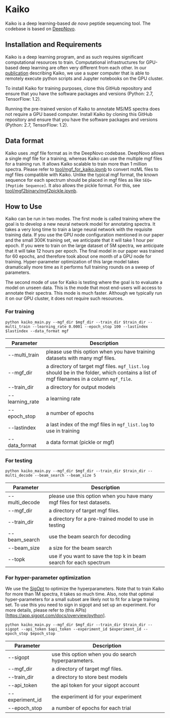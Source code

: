 # Kaiko
Kaiko is a deep learning-based *de novo* peptide sequencing tool. The codebase is based on [DeepNovo](https://github.com/nh2tran/DeepNovo).

## Installation and Requirements
Kaiko is a deep learning program, and as such requires significant computational resources to train. Computational infrastructures for GPU-based deep learning are often very different from each other. In our [publication](https://www.biorxiv.org/content/early/2018/09/27/428334) describing Kaiko, we use a super computer that is able to remotely execute python scripts and Jupyter notebooks on the GPU cluster. 

To install Kaiko for training purposes, clone this GitHub repository and ensure that you have the software packages and versions (Python: 2.7, TensorFlow: 1.2).

Running the pre-trained version of Kaiko to annotate MS/MS spectra does not require a GPU based computer. Install Kaiko by cloning this GitHub repository and ensure that you have the software packages and versions (Python: 2.7, TensorFlow: 1.2).

## Data format
Kaiko uses .mgf file format as in the DeepNovo codebase. DeepNovo allows a single mgf file for a training, whereas Kaiko can use the multiple mgf files for a training run. It allows Kaiko scalable to train more than 1 million spectra. Please refer to [tool/mgf_for_kaiko.ipynb](tool/mgf_for_kaiko.ipynb) to convert mzML files to mgf files compatible with Kaiko. Unlike the typical mgf format, the known sequence for each spectrum should be placed in mgf files as like `SEQ=[Peptide Sequence]`. It also allows the pickle format. For this, see [tool/mgf2binary/mgf2pickle.ipynb](tool/mgf2binary/mgf2pickle.ipynb).

## How to Use
Kaiko can be run in two modes. The first mode is called training where the goal is to develop a new neural network model for annotating spectra. It takes a very long time to train a large neural network with the requisite training data. If you use the GPU node configuration mentioned in our paper and the small 300K training set, we anticipate that it will take 1 hour per epoch. If you were to train on the large dataset of 5M spectra, we anticipate that it will take 12 hours per epoch. The final model in our paper was trained for 60 epochs, and therefore took about one month of a GPU node for training. Hyper-parameter optimization of this large model takes dramatically more time as it performs full training rounds on a sweep of parameters.

The second mode of use for Kaiko is testing where the goal is to evaluate a model on unseen data. This is the mode that most end-users will access to annotate their spectra. This mode is much faster. Although we typically run it on our GPU cluster, it does not require such resources.


### For training
```
python kaiko_main.py --mgf_dir $mgf_dir --train_dir $train_dir --multi_train --learning_rate 0.0001 --epoch_stop 100 --lastindex $lastindex --data_format mgf
```

| Parameter       |  Description|
| ------------- | ------------- |
| --multi_train | please use this option when you have training datasets with many mgf files. |
| --mgf_dir | a directory of target mgf files. `mgf_list.log` should be in the folder, which contains a list of mgf filenames in a column `mgf_file`. |
| --train_dir | a directory for output models |
| --learning_rate | a learning rate |
| --epoch_stop | a number of epochs |
| --lastindex | a last index of the mgf files in `mgf_list.log` to use in training |
| --data_format | a data format (pickle or mgf) |

### For testing
```
python kaiko_main.py --mgf_dir $mgf_dir --train_dir $train_dir --multi_decode --beam_search --beam_size 5
```
| Parameter       |  Description|
| ------------- | ------------- |
| --multi_decode | please use this option when you have many mgf files for test datasets. |
| --mgf_dir | a directory of target mgf files. |
| --train_dir | a directory for a pre-trained model to use in testing |
| --beam_search | use the beam search for decoding |
| --beam_size | a size for the beam search |
| --topk | use if you want to save the top k in beam search for each spectrum |

### For hyper-parameter optimization
We use the [SigOpt](https://sigopt.com/) to optimize the hyperparameters. Note that to train Kaiko for more than 1M spectra, it takes so much time. Also, note that optimal hyper-parameters for a small subset are likely not to fit for a large training set. To use this you need to sign in sigopt and set up an experiment. For more details, please refer to (this APIs)[https://app.sigopt.com/docs/overview/python].
```
python kaiko_main.py --mgf_dir $mgf_dir --train_dir $train_dir --sigopt --api_token $api_token --experiment_id $experiment_id --epoch_stop $epoch_stop
```
| Parameter       |  Description|
| ------------- | ------------- |
| --sigopt | use this option when you do search hyperparameters. |
| --mgf_dir | a directory of target mgf files. |
| --train_dir | a directory to store best models |
| --api_token | the api token for your sigopt account |
| --experiment_id | the experiment id for your experiment |
| --epoch_stop | a number of epochs for each trial |

